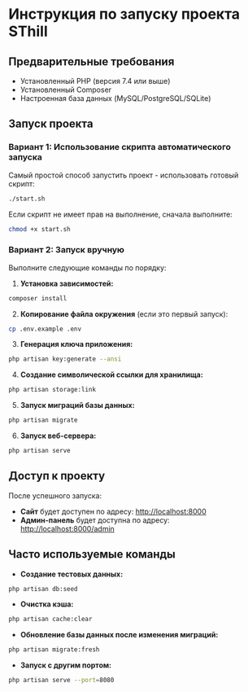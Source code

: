# Инструкция по запуску проекта SThill

## Предварительные требования
- Установленный PHP (версия 7.4 или выше)
- Установленный Composer
- Настроенная база данных (MySQL/PostgreSQL/SQLite)

## Запуск проекта

### Вариант 1: Использование скрипта автоматического запуска
Самый простой способ запустить проект - использовать готовый скрипт:

```bash
./start.sh
```

Если скрипт не имеет прав на выполнение, сначала выполните:
```bash
chmod +x start.sh
```

### Вариант 2: Запуск вручную

Выполните следующие команды по порядку:

1. **Установка зависимостей:**
```bash
composer install
```

2. **Копирование файла окружения** (если это первый запуск):
```bash
cp .env.example .env
```

3. **Генерация ключа приложения:**
```bash
php artisan key:generate --ansi
```

4. **Создание символической ссылки для хранилища:**
```bash
php artisan storage:link
```

5. **Запуск миграций базы данных:**
```bash
php artisan migrate
```

6. **Запуск веб-сервера:**
```bash
php artisan serve
```

## Доступ к проекту

После успешного запуска:

- **Сайт** будет доступен по адресу: [http://localhost:8000](http://localhost:8000)
- **Админ-панель** будет доступна по адресу: [http://localhost:8000/admin](http://localhost:8000/admin)

## Часто используемые команды

- **Создание тестовых данных:**
```bash
php artisan db:seed
```

- **Очистка кэша:**
```bash
php artisan cache:clear
```

- **Обновление базы данных после изменения миграций:**
```bash
php artisan migrate:fresh
```

- **Запуск с другим портом:**
```bash
php artisan serve --port=8080
```
